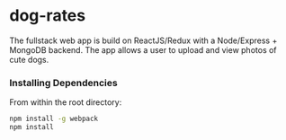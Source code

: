 # dog-rates
The fullstack web app is build on ReactJS/Redux with a Node/Express + MongoDB backend. The app allows a user to upload and view photos of cute dogs.

### Installing Dependencies

From within the root directory:

```sh
npm install -g webpack
npm install
```
